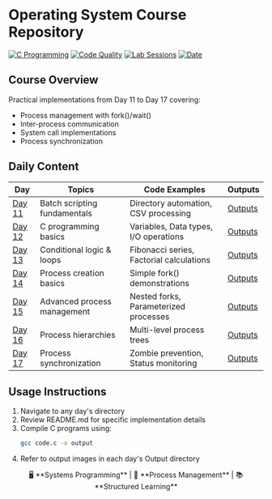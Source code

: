 # Operating System Course Repository

[![C Programming](https://img.shields.io/badge/Language-C-yellow?style=for-the-badge&logo=c)](https://en.cppreference.com/w/c)
[![Code Quality](https://img.shields.io/badge/Code%20Quality-A-brightgreen?style=for-the-badge)]()
[![Lab Sessions](https://img.shields.io/badge/Sessions-7%20Days-blue?style=for-the-badge)]()
[![Date](https://img.shields.io/badge/Updated-04.2024-orange?style=for-the-badge)]()

## Course Overview
Practical implementations from Day 11 to Day 17 covering:
- Process management with fork()/wait()
- Inter-process communication
- System call implementations
- Process synchronization

## Daily Content
| Day | Topics | Code Examples | Outputs |
|-----|--------|---------------|---------|
| [Day 11](Day_11/README.md) | Batch scripting fundamentals | Directory automation, CSV processing | [Outputs](Day_11/Output/) |
| [Day 12](Day_12/README.md) | C programming basics | Variables, Data types, I/O operations | [Outputs](Day_12/Outputs/) |
| [Day 13](Day_13/README.md) | Conditional logic & loops | Fibonacci series, Factorial calculations | [Outputs](Day_13/Outputs/) |
| [Day 14](Day_14/README.md) | Process creation basics | Simple fork() demonstrations | [Outputs](Day_14/Outputs/) |
| [Day 15](Day_15/README.md) | Advanced process management | Nested forks, Parameterized processes | [Outputs](Day_15/output/) |
| [Day 16](Day_16/README.md) | Process hierarchies | Multi-level process trees | [Outputs](Day_16/output/) |
| [Day 17](Day_17/README.md) | Process synchronization | Zombie prevention, Status monitoring | [Outputs](Day_17/Output/) |

## Usage Instructions
1. Navigate to any day's directory
2. Review README.md for specific implementation details
3. Compile C programs using:
   ```bash
   gcc code.c -o output
   ```
4. Refer to output images in each day's Output directory

<div align="center">
  🖥️ **Systems Programming** | 🔄 **Process Management** | 📚 **Structured Learning**
</div>
